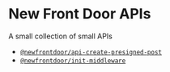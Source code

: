 # New Front Door APIs

A small collection of small APIs

- [`@newfrontdoor/api-create-presigned-post`](./packages/create-presigned-post)
- [`@newfrontdoor/init-middleware`](./packages/init-middleware)
